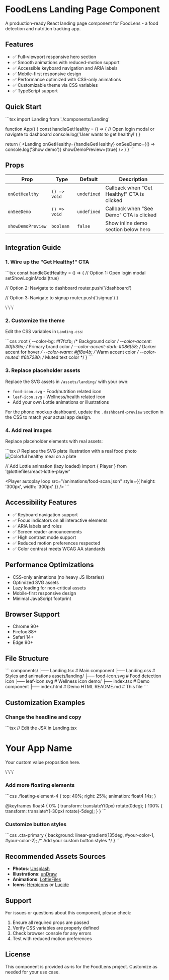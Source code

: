 # FoodLens Landing Page Component

A production-ready React landing page component for FoodLens - a food detection and nutrition tracking app.

## Features

- ✅ Full-viewport responsive hero section
- ✅ Smooth animations with reduced-motion support
- ✅ Accessible keyboard navigation and ARIA labels
- ✅ Mobile-first responsive design
- ✅ Performance optimized with CSS-only animations
- ✅ Customizable theme via CSS variables
- ✅ TypeScript support

## Quick Start

\`\`\`tsx
import Landing from './components/Landing'

function App() {
  const handleGetHealthy = () => {
    // Open login modal or navigate to dashboard
    console.log('User wants to get healthy!')
  }

  return (
    <Landing 
      onGetHealthy={handleGetHealthy}
      onSeeDemo={() => console.log('Show demo')}
      showDemoPreview={true}
    />
  )
}
\`\`\`

## Props

| Prop | Type | Default | Description |
|------|------|---------|-------------|
| `onGetHealthy` | `() => void` | `undefined` | Callback when "Get Healthy!" CTA is clicked |
| `onSeeDemo` | `() => void` | `undefined` | Callback when "See Demo" CTA is clicked |
| `showDemoPreview` | `boolean` | `false` | Show inline demo section below hero |

## Integration Guide

### 1. Wire up the "Get Healthy!" CTA

\`\`\`tsx
const handleGetHealthy = () => {
  // Option 1: Open login modal
  setShowLoginModal(true)
  
  // Option 2: Navigate to dashboard
  router.push('/dashboard')
  
  // Option 3: Navigate to signup
  router.push('/signup')
}

<Landing onGetHealthy={handleGetHealthy} />
\`\`\`

### 2. Customize the theme

Edit the CSS variables in `Landing.css`:

\`\`\`css
:root {
  --color-bg: #f7fcfb;        /* Background color */
  --color-accent: #0fb39a;    /* Primary brand color */
  --color-accent-dark: #086f58; /* Darker accent for hover */
  --color-warm: #ff8a4b;      /* Warm accent color */
  --color-muted: #6b7280;     /* Muted text color */
}
\`\`\`

### 3. Replace placeholder assets

Replace the SVG assets in `/assets/landing/` with your own:

- `food-icon.svg` - Food/nutrition related icon
- `leaf-icon.svg` - Wellness/health related icon
- Add your own Lottie animations or illustrations

For the phone mockup dashboard, update the `.dashboard-preview` section in the CSS to match your actual app design.

### 4. Add real images

Replace placeholder elements with real assets:

\`\`\`tsx
// Replace the SVG plate illustration with a real food photo
<img 
  src="/images/healthy-plate.jpg" 
  alt="Colorful healthy meal on a plate"
  className="plate-image"
/>

// Add Lottie animation (lazy loaded)
import { Player } from '@lottiefiles/react-lottie-player'

<Player
  autoplay
  loop
  src="/animations/food-scan.json"
  style={{ height: '300px', width: '300px' }}
/>
\`\`\`

## Accessibility Features

- ✅ Keyboard navigation support
- ✅ Focus indicators on all interactive elements
- ✅ ARIA labels and roles
- ✅ Screen reader announcements
- ✅ High contrast mode support
- ✅ Reduced motion preferences respected
- ✅ Color contrast meets WCAG AA standards

## Performance Optimizations

- CSS-only animations (no heavy JS libraries)
- Optimized SVG assets
- Lazy loading for non-critical assets
- Mobile-first responsive design
- Minimal JavaScript footprint

## Browser Support

- Chrome 90+
- Firefox 88+
- Safari 14+
- Edge 90+

## File Structure

\`\`\`
components/
├── Landing.tsx          # Main component
├── Landing.css          # Styles and animations
assets/landing/
├── food-icon.svg        # Food detection icon
├── leaf-icon.svg        # Wellness icon
demo/
├── index.tsx           # Demo component
├── index.html          # Demo HTML
README.md               # This file
\`\`\`

## Customization Examples

### Change the headline and copy

\`\`\`tsx
// Edit the JSX in Landing.tsx
<h1 className="hero-headline">
  Your App Name
</h1>
<p className="hero-subheadline">
  Your custom value proposition here.
</p>
\`\`\`

### Add more floating elements

\`\`\`css
.floating-element-4 {
  top: 40%;
  right: 25%;
  animation: float4 14s;
}

@keyframes float4 {
  0% { transform: translateY(0px) rotate(0deg); }
  100% { transform: translateY(-30px) rotate(-5deg); }
}
\`\`\`

### Customize button styles

\`\`\`css
.cta-primary {
  background: linear-gradient(135deg, #your-color-1, #your-color-2);
  /* Add your custom button styles */
}
\`\`\`

## Recommended Assets Sources

- **Photos**: [Unsplash](https://unsplash.com/s/photos/healthy-food)
- **Illustrations**: [unDraw](https://undraw.co/)
- **Animations**: [LottieFiles](https://lottiefiles.com/)
- **Icons**: [Heroicons](https://heroicons.com/) or [Lucide](https://lucide.dev/)

## Support

For issues or questions about this component, please check:

1. Ensure all required props are passed
2. Verify CSS variables are properly defined
3. Check browser console for any errors
4. Test with reduced motion preferences

## License

This component is provided as-is for the FoodLens project. Customize as needed for your use case.
